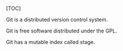 [TOC]

Git is a distributed version control system.

Git is free software distributed under the GPL.

Git has a mutable index called stage.